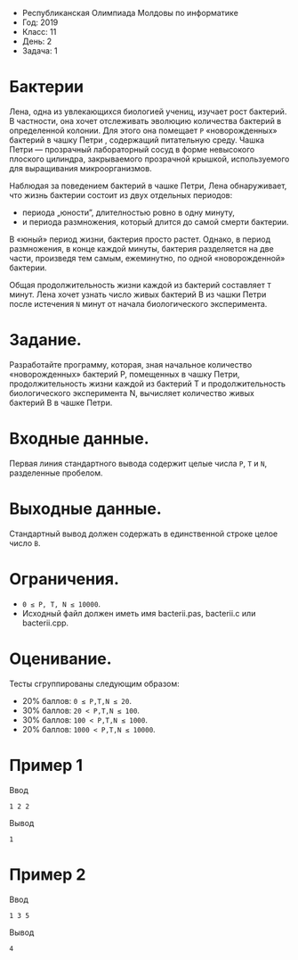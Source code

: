 * Республиканская Олимпиада Молдовы по информатике
* Год: 2019
* Класс: 11
* День: 2
* Задача: 1

# Бактерии
Лена, одна из увлекающихся биологией учениц, изучает рост бактерий. В частности, она
хочет отслеживать эволюцию количества бактерий в определенной колонии. Для этого она 
помещает `P` «новорожденных» бактерий в чашку Петри , содержащий питательную среду.
Чашка Петри — прозрачный лабораторный сосуд в форме невысокого плоского цилиндра, закрываемого прозрачной крышкой, 
используемого для выращивания микроорганизмов.

Наблюдая за поведением бактерий в чашке Петри, Лена обнаруживает, что жизнь бактерии состоит из двух отдельных периодов: 
* периода „юности”, длителностью ровно в одну минуту, 
* и периода размножения, который длится до самой смерти бактерии.

В «юный» период жизни, бактерия просто растет. Однако, в период размножения, в конце каждой минуты, 
бактерия разделяется на две части, произведя тем самым, ежеминутно, по одной «новорожденной» бактерии.

Общая продолжительность жизни каждой из бактерий составляет `T` минут.
Лена хочет узнать число живых бактерий B из чашки Петри после истечения `N` минут от
начала биологического эксперимента.

# Задание. 
Разработайте программу, которая, зная начальное количество «новорожденных» бактерий P, помещенных в чашку Петри, продолжительность жизни каждой из бактерий T и продолжительность биологического эксперимента N, вычисляет количество живых бактерий B в чашке Петри.

# Входные данные. 
Первая линия стандартного вывода содержит целые числа `P`, `T` и `N`, разделенные пробелом.

# Выходные данные. 
Стандартный вывод должен содержать в единственной строке целое число `B`.

# Ограничения. 
* `0 ≤ P, T, N ≤ 10000`. 
* Исходный файл должен иметь имя bacterii.pas, bacterii.c или bacterii.cpp.

# Оценивание. 
Тесты сгруппированы следующим образом:
* 20% баллов: `0 ≤ P,T,N ≤ 20`.
* 30% баллов: `20 < P,T,N ≤ 100`.
* 30% баллов: `100 < P,T,N ≤ 1000`.
* 20% баллов: `1000 < P,T,N ≤ 10000`.


# Пример 1
Ввод
```
1 2 2
```

Вывод
```
1
```

# Пример 2
Ввод
```
1 3 5
```

Вывод
```
4
```
